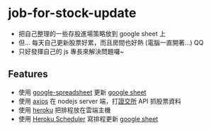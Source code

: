 # job-for-stock-update
* 把自己整理的一些存股進場策略放到 google sheet 上
* 但... 每天自己更新股票好累，而且房間也好熱 (電腦一直開著...) QQ
* 只好發揮自己的 js 專長來解決問題囉~

## Features
* 使用 [google-spreadsheet](https://www.npmjs.com/package/google-spreadsheet) 更新 [google sheet](https://docs.google.com/spreadsheets/)
* 使用 [axios](https://github.com/axios/axios) 在 nodejs server 端，打[證交所](https://www.twse.com.tw/) API 抓股票資料
* 使用 [heroku](https://www.heroku.com/) 把排程放在雲端主機
* 使用 [Heroku Scheduler](https://devcenter.heroku.com/articles/scheduler) 寫排程更新 [google sheet](https://docs.google.com/spreadsheets/)
